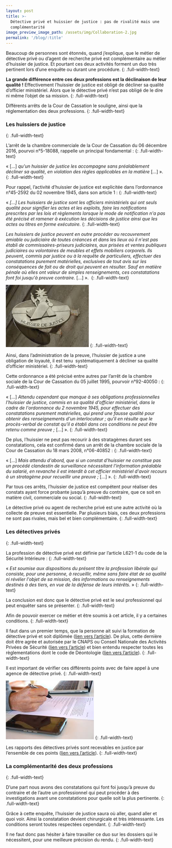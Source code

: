```yaml
---
layout: post
title: >-
  Détective privé et huissier de justice : pas de rivalité mais une
  complémentarité
image_preview_image_path: /assets/img/Collaboration-2.jpg
permalink: '/blog/:title'
---
```


Beaucoup de personnes sont &eacute;tonn&eacute;s, quand j’explique, que le m&eacute;tier de d&eacute;tective priv&eacute; ou d’agent de recherche priv&eacute; est compl&eacute;mentaire au m&eacute;tier d’huissier de justice. Et pourtant ces deux activit&eacute;s forment un duo tr&egrave;s pertinent lors d’une enqu&ecirc;te ou durant une proc&eacute;dure.
{: .full-width-text}

**La grande diff&eacute;rence entre ces deux professions est la d&eacute;clinaison de leur qualit&eacute; \!** Effectivement l’huissier de justice est oblig&eacute; de d&eacute;cliner sa qualit&eacute; d’officier minist&eacute;riel. Alors que le d&eacute;tective priv&eacute; n’est pas oblig&eacute; de le dire ni m&ecirc;me l’objet de sa mission.
{: .full-width-text}

Diff&eacute;rents arr&ecirc;ts de la Cour de Cassation le souligne, ainsi que la r&eacute;glementation des deux professions.
{: .full-width-text}

### Les huissiers de justice
{: .full-width-text}

L’arr&ecirc;t de la chambre commerciale de la Cour de Cassation du 06 d&eacute;cembre 2016, pourvoi n&deg;5-18088, rappelle un principal fondamental :
{: .full-width-text}

&laquo; \[…\] *qu'un huissier de justice les accompagne sans pr&eacute;alablement d&eacute;cliner sa qualit&eacute;, en violation des r&egrave;gles applicables en la mati&egrave;re* \[…\] &raquo;.
{: .full-width-text}

Pour rappel, l’activit&eacute; d’huissier de justice est explicit&eacute;e dans l’ordonnance n&deg;45-2592 du 02 novembre 1945, dans son article 1 :
{: .full-width-text}

&laquo;&nbsp;*\[…\] Les huissiers de justice sont les officiers minist&eacute;riels qui ont seuls qualit&eacute; pour signifier les actes et les exploits, faire les notifications prescrites par les lois et r&egrave;glements lorsque le mode de notification n'a pas &eacute;t&eacute; pr&eacute;cis&eacute; et ramener &agrave; ex&eacute;cution les d&eacute;cisions de justice ainsi que les actes ou titres en forme ex&eacute;cutoire.*
{: .full-width-text}

*Les huissiers de justice peuvent en outre proc&eacute;der au recouvrement amiable ou judiciaire de toutes cr&eacute;ances et dans les lieux o&ugrave; il n'est pas &eacute;tabli de commissaires-priseurs judiciaires, aux pris&eacute;es et ventes publiques judiciaires ou volontaires de meubles et effets mobiliers corporels. Ils peuvent, commis par justice ou &agrave; la requ&ecirc;te de particuliers, effectuer des constatations purement mat&eacute;rielles, exclusives de tout avis sur les cons&eacute;quences de fait ou de droit qui peuvent en r&eacute;sulter. Sauf en mati&egrave;re p&eacute;nale o&ugrave; elles ont valeur de simples renseignements, ces constatations font foi jusqu'&agrave; preuve contraire.* \[…\] &raquo;.&nbsp;
{: .full-width-text}

![](/assets/img/huissier.jpeg)
{: .full-width-text}

Ainsi, dans l’administration de la preuve, l’huissier de justice a une obligation de loyaut&eacute;, il est tenu &nbsp;syst&eacute;matiquement &agrave; d&eacute;cliner sa qualit&eacute; d’officier minist&eacute;riel.
{: .full-width-text}

Cette ordonnance a &eacute;t&eacute; pr&eacute;cis&eacute; entre autres par l’arr&ecirc;t de la chambre sociale de la Cour de Cassation du 05 juillet 1995, pourvoir n&deg;92-40050 :
{: .full-width-text}

&laquo; \[…\]&nbsp;*Attendu cependant que manque &agrave; ses obligations professionnelles l'huissier de justice, commis en sa qualit&eacute; d'officier minist&eacute;riel, dans le cadre de l'ordonnance du 2 novembre 1945, pour effectuer des constatations purement mat&eacute;rielles, qui prend une fausse qualit&eacute; pour obtenir des renseignements d'un interlocuteur ; qu'il en r&eacute;sulte que le proc&egrave;s-verbal de constat qu'il a &eacute;tabli dans ces conditions ne peut &ecirc;tre retenu comme preuve ;* \[…\] &raquo;.
{: .full-width-text}

De plus, l’huissier ne peut pas recourir &agrave; des stratag&egrave;mes durant ses constatations, cela est confirm&eacute; dans un arr&ecirc;t de la chambre sociale de la Cour de Cassation du 18 mars 2008, n&deg;06-40852 :
{: .full-width-text}

&laquo; \[…\] *Mais attendu d'abord, que si un constat d'huissier ne constitue pas un proc&eacute;d&eacute; clandestin de surveillance n&eacute;cessitant l'information pr&eacute;alable du salari&eacute;, en revanche il est interdit &agrave; cet officier minist&eacute;riel d'avoir recours &agrave; un stratag&egrave;me pour recueillir une preuve ;&nbsp;*\[…\] &raquo;.
{: .full-width-text}

Par tous ces arr&ecirc;ts, l’huissier de justice est comp&eacute;tent pour r&eacute;aliser des constats ayant force probante jusqu’&agrave; preuve du contraire, que ce soit en mati&egrave;re civil, commerciale ou social.
{: .full-width-text}

Le d&eacute;tective priv&eacute; ou agent de recherche priv&eacute; est une autre activit&eacute; o&ugrave; la collecte de preuve est essentielle. Par plusieurs biais, ces deux professions ne sont pas rivales, mais bel et bien compl&eacute;mentaire.
{: .full-width-text}

### Les d&eacute;tectives priv&eacute;s
{: .full-width-text}

La profession de d&eacute;tective priv&eacute; est d&eacute;finie par l’article L621-1 du code de la S&eacute;curit&eacute; Int&eacute;rieure :
{: .full-width-text}

&laquo;&nbsp;*Est soumise aux dispositions du pr&eacute;sent titre la profession lib&eacute;rale qui consiste, pour une personne, &agrave; recueillir, m&ecirc;me sans faire &eacute;tat de sa qualit&eacute; ni r&eacute;v&eacute;ler l'objet de sa mission, des informations ou renseignements destin&eacute;s &agrave; des tiers, en vue de la d&eacute;fense de leurs int&eacute;r&ecirc;ts.*&nbsp;&raquo;
{: .full-width-text}

La conclusion est donc que le d&eacute;tective priv&eacute; est le seul professionnel qui peut enqu&ecirc;ter sans se pr&eacute;senter.
{: .full-width-text}

Afin de pouvoir exercer ce m&eacute;tier et &ecirc;tre soumis &agrave; cet article, il y a certaines conditions.
{: .full-width-text}

Il faut dans un premier temps, que la personne ait suivi la formation de d&eacute;tective priv&eacute; et soit dipl&ocirc;m&eacute;e ([lien vers l’article](https://dlp-investigations.fr/diplome-et-formation/)). De plus, cette derni&egrave;re doit &ecirc;tre agr&eacute;e et autoris&eacute;e par le CNAPS ou Conseil Nationale des Activit&eacute;s Priv&eacute;es de S&eacute;curit&eacute; ([lien vers l’article](https://dlp-investigations.fr/le-cnaps/)) et bien entendu respecter toutes les r&egrave;glementations dont le code de D&eacute;ontologie ([lien vers l’article](https://dlp-investigations.fr/le-code-de-deontologie/)).
{: .full-width-text}

Il est important de v&eacute;rifier ces diff&eacute;rents points avec de faire appel &agrave; une agence de d&eacute;tective priv&eacute;.
{: .full-width-text}

![](/assets/img/CR.jpg)
{: .full-width-text}

Les rapports des d&eacute;tectives priv&eacute;s sont recevables en justice par l’ensemble de ces points ([lien vers l’article](https://dlp-investigations.fr/la-recevabilite-dun-rapport-denquete-devant-les-tribunaux/)).
{: .full-width-text}

### La compl&eacute;mentarit&eacute; des deux professions
{: .full-width-text}

D’une part nous avons des constatations qui font foi jusqu’&agrave; preuve du contraire et de l’autre un professionnel qui peut proc&eacute;der &agrave; des investigations avant une constatations pour quelle soit la plus pertinente.
{: .full-width-text}

Gr&acirc;ce &agrave; cette enqu&ecirc;te, l’huissier de justice saura o&ugrave; aller, quand aller et quoi voir. Ainsi la constatation devient chirurgicale et tr&egrave;s int&eacute;ressante. Les conditions seront toutes respect&eacute;es cependant.
{: .full-width-text}

Il ne faut donc pas h&eacute;siter &agrave; faire travailler ce duo sur les dossiers qui le n&eacute;cessitent, pour une meilleure pr&eacute;cision du rendu.
{: .full-width-text}